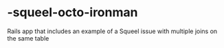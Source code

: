 -squeel-octo-ironman
====================

Rails app that includes an example of a Squeel issue with multiple joins on the same table